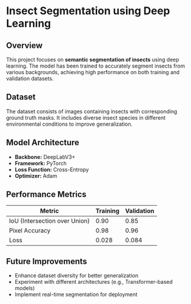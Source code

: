 # Insect Segmentation using Deep Learning

## Overview
This project focuses on **semantic segmentation of insects** using deep learning. The model has been trained to accurately segment insects from various backgrounds, achieving high performance on both training and validation datasets.

## Dataset
The dataset consists of images containing insects with corresponding ground truth masks. It includes diverse insect species in different environmental conditions to improve generalization.

## Model Architecture
- **Backbone:** DeepLabV3+
- **Framework:**  PyTorch
- **Loss Function:**  Cross-Entropy
- **Optimizer:** Adam

## Performance Metrics
| Metric              | Training  | Validation |
|---------------------|----------|------------|
| IoU (Intersection over Union) | 0.90 | 0.85 |
| Pixel Accuracy | 0.98 | 0.96 |
| Loss | 0.028 | 0.084 |




## Future Improvements
- Enhance dataset diversity for better generalization
- Experiment with different architectures (e.g., Transformer-based models)
- Implement real-time segmentation for deployment
